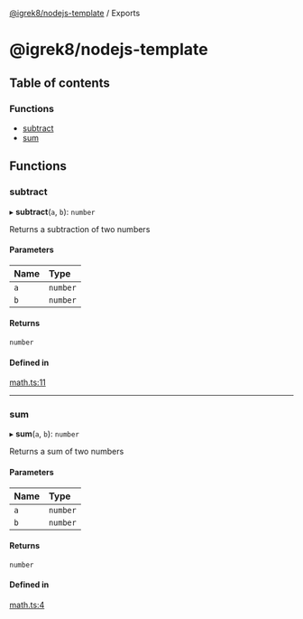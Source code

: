 [@igrek8/nodejs-template](README.md) / Exports

# @igrek8/nodejs-template

## Table of contents

### Functions

- [subtract](modules.md#subtract)
- [sum](modules.md#sum)

## Functions

### subtract

▸ **subtract**(`a`, `b`): `number`

Returns a subtraction of two numbers

#### Parameters

| Name | Type |
| :------ | :------ |
| `a` | `number` |
| `b` | `number` |

#### Returns

`number`

#### Defined in

[math.ts:11](https://github.com/igrek8/nodejs-template/blob/c775225/src/math.ts#L11)

___

### sum

▸ **sum**(`a`, `b`): `number`

Returns a sum of two numbers

#### Parameters

| Name | Type |
| :------ | :------ |
| `a` | `number` |
| `b` | `number` |

#### Returns

`number`

#### Defined in

[math.ts:4](https://github.com/igrek8/nodejs-template/blob/c775225/src/math.ts#L4)
